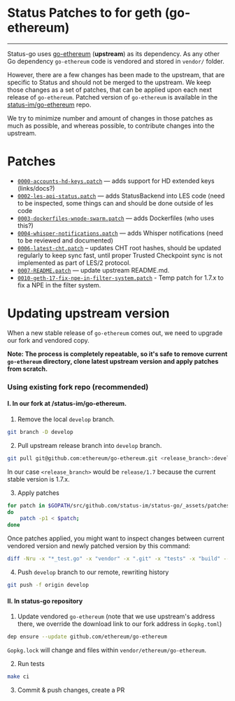 # Status Patches to for geth (go-ethereum)
---

Status-go uses [go-ethereum](https://github.com/ethereum/go-ethereum) (**upstream**) as its dependency. As any other Go dependency `go-ethereum` code is vendored and stored in `vendor/` folder.

However, there are a few changes has been made to the upstream, that are specific to Status and should not be merged to the upstream. We keep those changes as a set of patches, that can be applied upon each next release of `go-ethereum`. Patched version of `go-ethereum` is available in the [status-im/go-ethereum](https://github.com/status/go-ethereum) repo.

We try to minimize number and amount of changes in those patches as much as possible, and whereas possible, to contribute changes into the upstream.

# Patches

 - [`0000-accounts-hd-keys.patch`](./0000-accounts-hd-keys.patch) — adds support for HD extended keys (links/docs?)
 - [`0002-les-api-status.patch`](./0002-les-api-status.patch) — adds StatusBackend into LES code (need to be inspected, some things can and should be done outside of les code
 - [`0003-dockerfiles-wnode-swarm.patch`](./0003-dockerfiles-wnode-swarm.patch) — adds Dockerfiles (who uses this?)
 - [`0004-whisper-notifications.patch`](./0004-whisper-notifications.patch) — adds Whisper notifications (need to be reviewed and documented)
 - [`0006-latest-cht.patch`](./0006-latest-cht.patch) – updates CHT root hashes, should be updated regularly to keep sync fast, until proper Trusted Checkpoint sync is not implemented as part of LES/2 protocol.
 - [`0007-README.patch`](./0007-README.patch) — update upstream README.md.
 - [`0010-geth-17-fix-npe-in-filter-system.patch`](./0010-geth-17-fix-npe-in-filter-system.patch) - Temp patch for 1.7.x to fix a NPE in the filter system.
# Updating upstream version

When a new stable release of `go-ethereum` comes out, we need to upgrade our fork and vendored copy.

**Note: The process is completely repeatable, so it's safe to remove current `go-ethereum` directory, clone latest upstream version and apply patches from scratch.**

### Using existing fork repo (recommended)

#### I. In our fork at /status-im/go-ethereum.

1. Remove the local `develop` branch.
```bash
git branch -D develop
```

2. Pull upstream release branch into `develop` branch.
```bash
git pull git@github.com:ethereum/go-ethereum.git <release_branch>:develop
```
In our case `<release_branch>` would be `release/1.7` because the current stable version is
1.7.x.

3. Apply patches
```bash
for patch in $GOPATH/src/github.com/status-im/status-go/_assets/patches/geth/*.patch;
do
    patch -p1 < $patch;
done
```

Once patches applied, you might want to inspect changes between current vendored version and newly patched version by this command:
```bash
diff -Nru -x "*_test.go" -x "vendor" -x ".git" -x "tests" -x "build" --brief $GOPATH/src/github.com/status-im/go-ethereum $GOPATH/src/github.com/status-im/status-go/vendor/github.com/ethereum/go-ethereum
```

4. Push `develop` branch to our remote, rewriting history
```bash
git push -f origin develop
```

#### II. In status-go repository

1. Update vendored `go-ethereum` (note that we use upstream's address there, we override the download link to our fork address in `Gopkg.toml`)
```bash
dep ensure --update github.com/ethereum/go-ethereum
```

`Gopkg.lock` will change and files within `vendor/ethereum/go-ethereum`.

2. Run tests
```bash
make ci
```

3. Commit & push changes, create a PR
